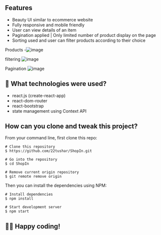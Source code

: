 
## Features

- Beauty UI similar to ecommerce website
- Fully responsive and mobile friendly
- User can view details of an item
- Pagination applied | Only limited number of product display on the page
- Sorting used and user can filter products according to their choice


Products
-![image](https://github.com/22tushar/ShopIn/assets/86909566/70079a4b-969f-41ba-8191-827b657e859e)



filtering
![image](https://github.com/22tushar/ShopIn/assets/86909566/53f9ecd3-2774-487c-a1e9-2e3ca510f3d4) 



Pagination
![image](https://github.com/22tushar/ShopIn/assets/86909566/cc20b3ed-32d3-41e0-bc72-325562087e9a)




## 🚀 What technologies were used?

- react.js (create-react-app)
- react-dom-router
- react-bootstrap
- state management using Context API

## How can you clone and tweak this project?

From your command line, first clone this repo:

```
# Clone this repository
$ https://github.com/22tushar/ShopIn.git

# Go into the repository
$ cd ShopIn

# Remove current origin repository
$ git remote remove origin

```

Then you can install the dependencies using NPM:

```
# Install dependencies
$ npm install

# Start development server
$ npm start
```
👨‍💻 Happy coding!
---
